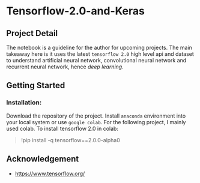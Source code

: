 # Tensorflow-2.0-and-Keras

## Project Detail

The notebook is a guideline for the author for upcoming projects. The main takeaway here is it uses the latest `tensorflow 2.0` high level api and dataset to understand artificial neural network, convolutional neural network and recurrent neural network, hence *deep learning*.  

## Getting Started

### Installation:

Download the repository of the project. Install `anaconda` environment into your local system or use `google colab`. For the following project, I mainly used colab. To install tensorflow 2.0 in colab: 

> !pip install -q tensorflow==2.0.0-alpha0

## Acknowledgement

* https://www.tensorflow.org/
